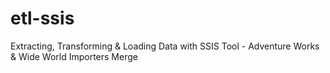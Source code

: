 # etl-ssis
Extracting, Transforming &amp; Loading Data with SSIS Tool - Adventure Works &amp; Wide World Importers Merge
